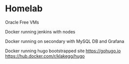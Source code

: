 # Homelab

Oracle Free VMs

Docker running jenkins with nodes

Docker running on secondary with MySQL DB and Grafana

Docker running hugo bootstrapped site
https://gohugo.io
https://hub.docker.com/r/klakegg/hugo